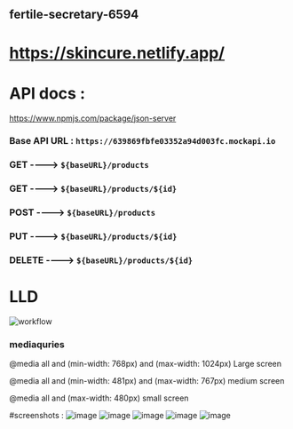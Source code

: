 ## fertile-secretary-6594
# https://skincure.netlify.app/
# API docs : 
https://www.npmjs.com/package/json-server

### Base API URL : `https://639869fbfe03352a94d003fc.mockapi.io`
### GET ---->  `${baseURL}/products`
### GET ---->  `${baseURL}/products/${id}`
### POST ---->  `${baseURL}/products`
### PUT ---->  `${baseURL}/products/${id}`
### DELETE ---->  `${baseURL}/products/${id}`

# LLD 
![workflow](https://user-images.githubusercontent.com/87657007/208612132-f006506f-8e6f-44bc-82d0-249807dc4cd4.png)

### mediaquries
 @media all and (min-width: 768px) and (max-width: 1024px) Large screen
 
 @media all and (min-width: 481px) and (max-width: 767px)   medium screen
 
 @media all and (max-width: 480px) small screen
 
 #screenshots : 
![image](https://user-images.githubusercontent.com/87657007/208608709-2b7d7b95-3336-4638-9ab4-0d2505d10a63.png)
![image](https://user-images.githubusercontent.com/87657007/208608919-9a60d92a-b12c-4a87-bf62-b0eb9ea948bf.png)
![image](https://user-images.githubusercontent.com/87657007/208608961-301ae2f9-856d-482c-ab12-495feac3ea1a.png)
![image](https://user-images.githubusercontent.com/87657007/208609069-a4979536-9f5c-4fe4-88b4-f440523aec08.png)
![image](https://user-images.githubusercontent.com/87657007/208609222-0ffe21f1-2fba-43f8-b7a9-a7975cc996c2.png)
